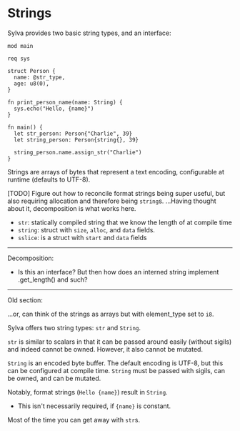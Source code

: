 # Strings

Sylva provides two basic string types, and an interface:

```sylva
mod main

req sys

struct Person {
  name: @str_type,
  age: u8(0),
}

fn print_person_name(name: String) {
  sys.echo("Hello, {name}")
}

fn main() {
  let str_person: Person{"Charlie", 39}
  let string_person: Person{string{}, 39}

  string_person.name.assign_str("Charlie")
}
```

Strings are arrays of bytes that represent a text encoding, configurable at
runtime (defaults to UTF-8).

[TODO] Figure out how to reconcile format strings being super useful, but also
       requiring allocation and therefore being `string`s.
       ...Having thought about it, decomposition is what works here.

- `str`: statically compiled string that we know the length of at compile time
- `string`: struct with `size`, `alloc`, and `data` fields.
- `sslice`: is a struct with `start` and `data` fields

---

Decomposition:
- Is this an interface? But then how does an interned string implement .get_length() and such?

---

Old section:

...or, can think of the strings as arrays but with element_type set to `i8`.

Sylva offers two string types: `str` and `String`.

`str` is similar to scalars in that it can be passed around easily (without
sigils) and indeed cannot be owned.  However, it also cannot be mutated.

`String` is an encoded byte buffer.  The default encoding is UTF-8, but this
can be configured at compile time.  `String` must be passed with sigils, can be
owned, and can be mutated.

Notably, format strings (``Hello {name}``) result in `String`.
- This isn't necessarily required, if `{name}` is constant.

Most of the time you can get away with `str`s.
